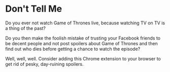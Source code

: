 # Don't Tell Me

Do you ever not watch Game of Thrones live, because watching TV on TV is a thing of the past? 

Do you then make the foolish mistake of trusting your Facebook friends to be decent people and not post spoilers about Game of Thrones and then find out who dies before getting a chance to watch the episode?

Well, well, well. Consider adding this Chrome extension to your browser to get rid of pesky, day-ruining spoilers.
